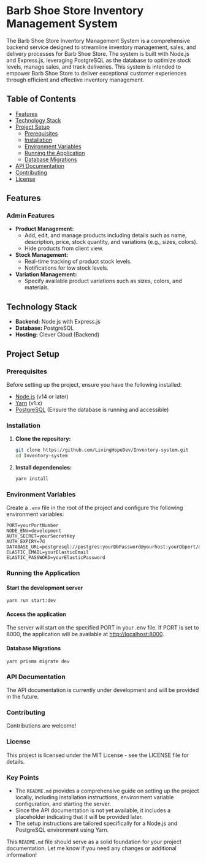 # Barb Shoe Store Inventory Management System

The Barb Shoe Store Inventory Management System is a comprehensive backend service designed to streamline inventory management, sales, and delivery processes for Barb Shoe Store. The system is built with Node.js and Express.js, leveraging PostgreSQL as the database to optimize stock levels, manage sales, and track deliveries. This system is intended to empower Barb Shoe Store to deliver exceptional customer experiences through efficient and effective inventory management.

## Table of Contents

- [Features](#features)
- [Technology Stack](#technology-stack)
- [Project Setup](#project-setup)
  - [Prerequisites](#prerequisites)
  - [Installation](#installation)
  - [Environment Variables](#environment-variables)
  - [Running the Application](#running-the-application)
  - [Database Migrations](#database-migrations)
- [API Documentation](#api-documentation)
- [Contributing](#contributing)
- [License](#license)

## Features

### Admin Features

- **Product Management:**
  - Add, edit, and manage products including details such as name, description, price, stock quantity, and variations (e.g., sizes, colors).
  - Hide products from client view.
- **Stock Management:**
  - Real-time tracking of product stock levels.
  - Notifications for low stock levels.
- **Variation Management:**
  - Specify available product variations such as sizes, colors, and materials.

## Technology Stack

- **Backend:** Node.js with Express.js
- **Database:** PostgreSQL
- **Hosting:** Clever Cloud (Backend)

## Project Setup

### Prerequisites

Before setting up the project, ensure you have the following installed:

- [Node.js](https://nodejs.org/) (v14 or later)
- [Yarn](https://yarnpkg.com/) (v1.x)
- [PostgreSQL](https://www.postgresql.org/) (Ensure the database is running and accessible)

### Installation

1. **Clone the repository:**

    ```bash
    git clone https://github.com/LivingHopeDev/Inventory-system.git
    cd Inventory-system
    ```

2. **Install dependencies:**

    ```bash
    yarn install
    ```

### Environment Variables

Create a `.env` file in the root of the project and configure the following environment variables:

```env
PORT=yourPortNumber
NODE_ENV=development
AUTH_SECRET=yourSecretKey
AUTH_EXPIRY=7d
DATABASE_URL=postgresql://postgres:yourDbPassword@yourhost:yourDbport/dbName
ELASTIC_EMAIL=yourElasticEmail
ELASTIC_PASSWORD=yourElasticPassword

```

### Running the Application

#### Start the development server

```
yarn run start:dev

```

#### Access the application

The server will start on the specified PORT in your .env file. If PORT is set to 8000, the application will be available at <http://localhost:8000>.

#### Database Migrations

```
yarn prisma migrate dev
```

### API Documentation

The API documentation is currently under development and will be provided in the future.

### Contributing

Contributions are welcome!

### License

This project is licensed under the MIT License - see the LICENSE file for details.

### Key Points

- The `README.md` provides a comprehensive guide on setting up the project locally, including installation instructions, environment variable configuration, and starting the server.
- Since the API documentation is not yet available, it includes a placeholder indicating that it will be provided later.
- The setup instructions are tailored specifically for a Node.js and PostgreSQL environment using Yarn.

This `README.md` file should serve as a solid foundation for your project documentation. Let me know if you need any changes or additional information!
